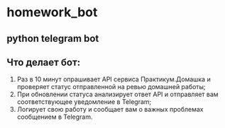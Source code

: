 # homework_bot
## python telegram bot

## Что делает бот:
1. Раз в 10 минут опрашивает API сервиса Практикум.Домашка и проверяет статус отправленной на ревью домашней работы;
2. При обновлении статуса анализирует ответ API и отправляет вам соответствующее уведомление в Telegram;
3. Логирует свою работу и сообщает вам о важных проблемах сообщением в Telegram.
